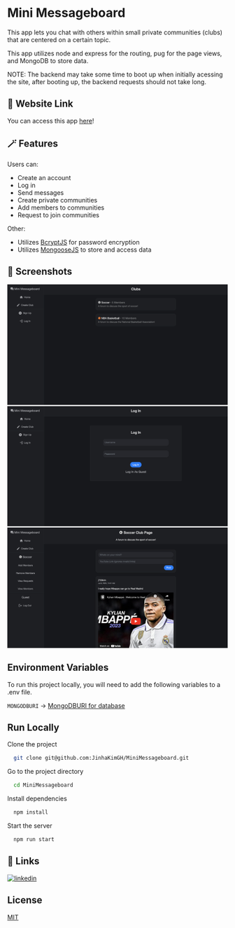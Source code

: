 # Mini Messageboard

This app lets you chat with others within small private communities (clubs) that are centered on a certain topic.

This app utilizes node and express for the routing, pug for the page views, and MongoDB to store data.

NOTE: The backend may take some time to boot up when initially acessing the site, after booting up, the backend requests should not take long.

## 🔗 Website Link

You can access this app [here](https://minimessageboard-wtww.onrender.com/forum)!

## 🪄 Features

Users can:

- Create an account
- Log in
- Send messages
- Create private communities
- Add members to communities
- Request to join communities

Other:

- Utilizes [BcryptJS](https://www.npmjs.com/package/bcrypt) for password encryption
- Utilizes [MongooseJS](https://mongoosejs.com/docs/) to store and access data

## 📸 Screenshots

![Homepage](/screenshots/homepage.png)
![Login Page](/screenshots/LogIn.png)
![Clup Page Feed](/screenshots/ClubPageFeed.png)

## Environment Variables

To run this project locally, you will need to add the following variables to a .env file.

`MONGODBURI` -> [MongoDBURI for database](https://www.mongodb.com/docs/manual/reference/connection-string/)

## Run Locally

Clone the project

```bash
  git clone git@github.com:JinhaKimGH/MiniMessageboard.git
```

Go to the project directory

```bash
  cd MiniMessageboard
```

Install dependencies

```bash
  npm install
```

Start the server

```bash
  npm run start
```

## 🔗 Links

[![linkedin](https://img.shields.io/badge/linkedin-0A66C2?style=for-the-badge&logo=linkedin&logoColor=white)](https://www.linkedin.com/in/jinha-kim/)

## License

[MIT](https://choosealicense.com/licenses/mit/)
